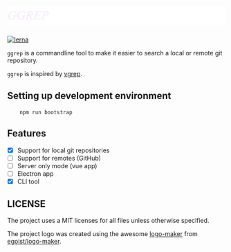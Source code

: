 # ![logo](./GitHub/ggrep.png)

[![lerna](https://img.shields.io/badge/maintained%20with-lerna-cc00ff.svg)](https://lernajs.io/)

`ggrep` is a commandline tool to make it easier to search a local or remote git
repository.

`ggrep` is inspired by [vgrep][0].

## Setting up development environment

        npm run bootstrap

## Features

- [X] Support for local git repositories
- [ ] Support for remotes (GitHub)
- [ ] Server only mode (vue app)
- [ ] Electron app
- [X] CLI tool

## LICENSE

The project uses a MIT licenses for all files unless otherwise specified.

The project logo was created using the awesome [logo-maker](https://logo-maker.egoist.sh/) from [egoist/logo-maker](https://github.com/egoist/logo-maker).

[0]: https://github.com/vrothberg/vgrep
